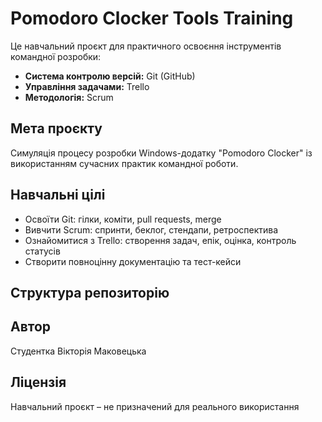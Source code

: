 # Pomodoro Clocker Tools Training

Це навчальний проєкт для практичного освоєння інструментів командної розробки:
- **Система контролю версій:** Git (GitHub)
- **Управління задачами:** Trello
- **Методологія:** Scrum

## Мета проєкту

Симуляція процесу розробки Windows-додатку "Pomodoro Clocker" із використанням сучасних практик командної роботи.

## Навчальні цілі

- Освоїти Git: гілки, коміти, pull requests, merge
- Вивчити Scrum: спринти, беклог, стендапи, ретроспектива
- Ознайомитися з Trello: створення задач, епік, оцінка, контроль статусів
- Створити повноцінну документацію та тест-кейси

## Структура репозиторію


## Автор

Студентка Вікторія Маковецька

## Ліцензія

Навчальний проєкт – не призначений для реального використання
